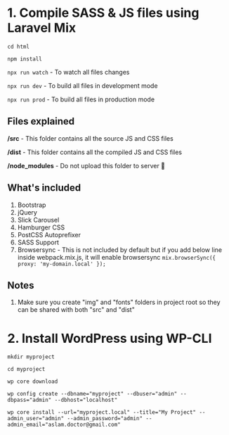 # 1. Compile SASS & JS files using Laravel Mix

`cd html`

`npm install`

`npx run watch` - To watch all files changes

`npx run dev` - To build all files in development mode

`npx run prod` - To build all files in production mode

## Files explained

**/src** - This folder contains all the source JS and CSS files

**/dist** - This folder contains all the compiled JS and CSS files

**/node_modules** - Do not upload this folder to server 🙂

## What's included

1. Bootstrap
2. jQuery
3. Slick Carousel
4. Hamburger CSS
5. PostCSS Autoprefixer
6. SASS Support
7. Browsersync - This is not included by default but if you add below line inside webpack.mix.js, it will enable browsersync
`
mix.browserSync({
    proxy: 'my-domain.local'
});
`

## Notes

1. Make sure you create "img" and "fonts" folders in project root so they can be shared with both "src" and "dist"

# 2. Install WordPress using WP-CLI

```
mkdir myproject

cd myproject

wp core download

wp config create --dbname="myproject" --dbuser="admin" --dbpass="admin" --dbhost="localhost"

wp core install --url="myproject.local" --title="My Project" --admin_user="admin" --admin_password="admin" --admin_email="aslam.doctor@gmail.com"
```

